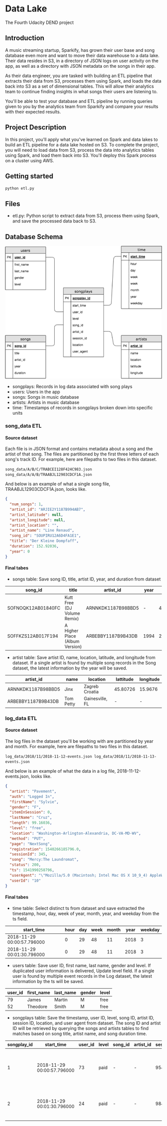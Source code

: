 # Data Lake

The Fourth Udacity DEND project

## Introduction
A music streaming startup, Sparkify, has grown their user base and song database even more and want to move their data warehouse to a data lake. Their data resides in S3, in a directory of JSON logs on user activity on the app, as well as a directory with JSON metadata on the songs in their app.

As their data engineer, you are tasked with building an ETL pipeline that extracts their data from S3, processes them using Spark, and loads the data back into S3 as a set of dimensional tables. This will allow their analytics team to continue finding insights in what songs their users are listening to.

You'll be able to test your database and ETL pipeline by running queries given to you by the analytics team from Sparkify and compare your results with their expected results.

## Project Description
In this project, you'll apply what you've learned on Spark and data lakes to build an ETL pipeline for a data lake hosted on S3. To complete the project, you will need to load data from S3, process the data into analytics tables using Spark, and load them back into S3. You'll deploy this Spark process on a cluster using AWS.

## Getting started

`python etl.py`

## Files

- etl.py: Python script to extract data from S3, process them using Spark, and save the processed data back to S3.

## Database Schema
![ERD](DEND%20Project%201%20ERD.png)

- songplays: Records in log data associated with song plays
- users: Users in the app
- songs: Songs in music database
- artists: Artists in music database
- time: Timestamps of records in songplays broken down into specific units

### song_data ETL

#### Source dataset
Each file is in JSON format and contains metadata about a song and the artist of that song. The files are partitioned by the first three letters of each song's track ID. For example, here are filepaths to two files in this dataset.

`song_data/A/B/C/TRABCEI128F424C983.json
song_data/A/A/B/TRAABJL12903CDCF1A.json
`

And below is an example of what a single song file, TRAABJL12903CDCF1A.json, looks like.
```json
{
  "num_songs": 1,
  "artist_id": "ARJIE2Y1187B994AB7",
  "artist_latitude": null,
  "artist_longitude": null,
  "artist_location": "",
  "artist_name": "Line Renaud",
  "song_id": "SOUPIRU12A6D4FA1E1",
  "title": "Der Kleine Dompfaff",
  "duration": 152.92036,
  "year": 0
}
```

#### Final tabes
- songs table: Save song ID, title, artist ID, year, and duration from dataset

| song_id            | title                          | artist_id          | year | duration  |
|--------------------|--------------------------------|--------------------|------|-----------|
| SOFNOQK12AB01840FC | Kutt Free (DJ Volume Remix)    | ARNNKDK1187B98BBD5 | -    | 407.37914 |
| SOFFKZS12AB017F194 | A Higher Place (Album Version) | ARBEBBY1187B9B43DB | 1994 | 236.17261 |

- artist table: Save artist ID, name, location, latitude, and longitude from dataset. If a single artist is found by multiple song records in the Song dataset, the latest information by the year will be saved.

| artist_id          | name      | location        | lattitude | longitude |
|--------------------|-----------|-----------------|-----------|-----------|
| ARNNKDK1187B98BBD5 | Jinx      | Zagreb Croatia  | 45.80726  | 15.9676   |
| ARBEBBY1187B9B43DB | Tom Petty | Gainesville, FL | -         | -         |


### log_data ETL

#### Source dataset
The log files in the dataset you'll be working with are partitioned by year and month. For example, here are filepaths to two files in this dataset.

`log_data/2018/11/2018-11-12-events.json
log_data/2018/11/2018-11-13-events.json
`

And below is an example of what the data in a log file, 2018-11-12-events.json, looks like.
```json
{
  "artist": "Pavement",
  "auth": "Logged In",
  "firstName": "Sylvie",
  "gender": "F",
  "itemInSession": 0,
  "lastName": "Cruz",
  "length": 99.16036,
  "level": "free",
  "location": "Washington-Arlington-Alexandria, DC-VA-MD-WV",
  "method": "PUT",
  "page": "NextSong",
  "registration": 1540266185796.0,
  "sessionId": 345,
  "song": "Mercy:The Laundromat",
  "status": 200,
  "ts": 1541990258796,
  "userAgent": "\"Mozilla/5.0 (Macintosh; Intel Mac OS X 10_9_4) AppleWebKit/537.77.4 (KHTML, like Gecko) Version/7.0.5 Safari/537.77.4\"",
  "userId": "10"
}
```

#### Final tabes

- time table: Select distinct ts from dataset and save extracted the timestamp, hour, day, week of year, month, year, and weekday from the ts field.

| start_time                 | hour | day | week | month | year | weekday |
|----------------------------|------|-----|------|-------|------|---------|
| 2018-11-29 00:00:57.796000 | 0    | 29  | 48   | 11    | 2018 | 3       |
| 2018-11-29 00:01:30.796000 | 0    | 29  | 48   | 11    | 2018 | 3       |


- users table: Save user ID, first name, last name, gender and level. If duplicated user information is delivered, Update level field. If a single user is found by multiple event records in the Log dataset, the latest information by the ts will be saved.

| user_id | first_name | last_name | gender | level |
|---------|------------|-----------|--------|-------|
| 79      | James      | Martin    | M      | free  |
| 52      | Theodore   | Smith     | M      | free  |


- songplays table: Save the timestamp, user ID, level, song ID, artist ID, session ID, location, and user agent from dataset. The song ID and artist ID will be retrieved by querying the songs and artists tables to find matches based on song title, artist name, and song duration time.

| songplay_id | start_time                 | user_id | level | song_id | artist_id | session_id | location                            | user_agent                                                                                                              |
|-------------|----------------------------|---------|-------|---------|-----------|------------|-------------------------------------|-------------------------------------------------------------------------------------------------------------------------|
| 1           | 2018-11-29 00:00:57.796000 | 73      | paid  | -       | -         | 954        | Tampa-St. Petersburg-Clearwater, FL | "Mozilla/5.0 (Macintosh; Intel Mac OS X 10_9_4) AppleWebKit/537.78.2 (KHTML, like Gecko) Version/7.0.6 Safari/537.78.2" |
| 2           | 2018-11-29 00:01:30.796000 | 24      | paid  | -       | -         | 984        | Lake Havasu City-Kingman, AZ        | "Mozilla/5.0 (Windows NT 6.1; WOW64) AppleWebKit/537.36 (KHTML, like Gecko) Chrome/36.0.1985.125 Safari/537.36"         |